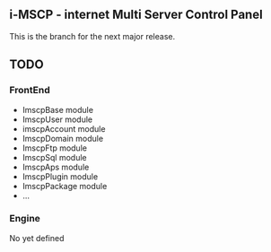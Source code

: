 ## i-MSCP - internet Multi Server Control Panel

This is the branch for the next major release.

## TODO

### FrontEnd

 - ImscpBase module
 - ImscpUser module
 - imscpAccount module
 - ImscpDomain module
 - ImscpFtp module
 - ImscpSql module
 - ImscpAps module
 - ImscpPlugin module
 - ImscpPackage module
- ...

### Engine

 No yet defined
